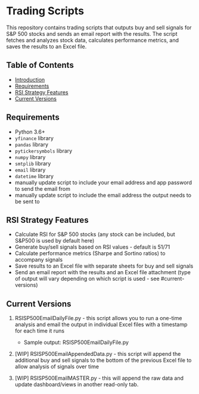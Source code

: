 # Trading Scripts

This repository contains trading scripts that outputs buy and sell signals for S&P 500 stocks and sends an email report with the results. The script fetches and analyzes stock data, calculates performance metrics, and saves the results to an Excel file.

## Table of Contents
- [Introduction](#introduction)
- [Requirements](#requirements)
- [RSI Strategy Features](#rsi-strategy-features)
- [Current Versions](#current-versions)

## Requirements
- Python 3.6+
- `yfinance` library
- `pandas` library
- `pytickersymbols` library
- `numpy` library
- `smtplib` library
- `email` library
- `datetime` library
- manually update script to include your email address and app password to send the email from
- manually update script to include the email address the output needs to be sent to

## RSI Strategy Features
- Calculate RSI for S&P 500 stocks (any stock can be included, but S&P500 is used by default here)
- Generate buy/sell signals based on RSI values - default is 51/71
- Calculate performance metrics (Sharpe and Sortino ratios) to accompany signals
- Save results to an Excel file with separate sheets for buy and sell signals
- Send an email report with the results and an Excel file attachment (type of output will vary depending on which script is used - see #current-versions)

## Current Versions
1. RSISP500EmailDailyFile.py - this script allows you to run a one-time analysis and email the output in individual Excel files with a timestamp for each time it runs
      - Sample output: RSISP500EmailDailyFile.py
2. [WIP] RSISP500EmailAppendedData.py - this script will append the additional buy and sell signals to the bottom of the previous Excel file to allow analysis of signals over time

3. [WIP] RSISP500EmailMASTER.py - this will append the raw data and update dashboard/views in another read-only tab. 
